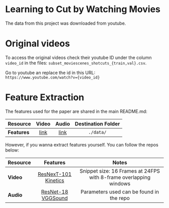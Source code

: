 # Learning to Cut by Watching Movies 

The data from this project was downloaded from youtube.

# Original videos

To access the original videos check their youtube ID under the column `video_id` in the files: `subset_moviescenes_shotcuts_{train,val}.csv`.

Go to youtube an replace the id in this URL: `https://www.youtube.com/watch?v={video_id}`

# Feature Extraction

The features used for the paper are shared in the main README.md:

| **Resource** | Video | Audio | Destination Folder |
| ----         |:-----:         |:-----:    |  :-----:    |
| **Features** |  [link](https://drive.google.com/file/d/1hp5T0LCQYXu5aCxLrsU3IqGxgL3rJ9xM/view?usp=sharing) | [link](https://drive.google.com/file/d/1EDMaGM_s2g8aHchlb4pyxg7pe7kERss-/view?usp=sharing) | `./data/`|

However, if you wanna extract features yourself. You can follow the repos below:

| **Resource** | Features |  Notes |
| ----         |:-----:   | :-----: |
| **Video** | [ResNexT-101 Kinetics](https://github.com/antoine77340/video_feature_extractor.git) | Snippet size: 16 Frames at 24FPS with 8-frame overlapping windows|
| **Audio** | [ResNet-18 VGGSound](https://github.com/PardoAlejo/VGGSoundFeatures.git) | Parameters used can be found in the repo|
